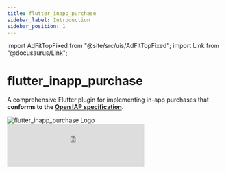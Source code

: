 ```yaml
---
title: flutter_inapp_purchase
sidebar_label: Introduction
sidebar_position: 1
---
```


import AdFitTopFixed from "@site/src/uis/AdFitTopFixed";
import Link from "@docusaurus/Link";

# flutter_inapp_purchase

A comprehensive Flutter plugin for implementing in-app purchases that **conforms to the [Open IAP specification](https://openiap.dev)**.

<div
  style={{
    display: 'flex',
    justifyContent: 'center',
    alignItems: 'center',
    gap: '2rem',
    margin: '2rem 0',
    flexWrap: 'wrap',
  }}
>
  <img
    src={require("@site/static/img/logo.png").default}
    alt="flutter_inapp_purchase Logo"
    style={{maxWidth: '280px', width: '60%', height: 'auto'}}
  />
  <iframe
    title="openiap-sponsor"
    src="https://ads.as.criteo.com/delivery/r/afr.php?z=up3WzS8Vkro4evgkPwGduw&u=%7C0739geO7I8towJ9tri5oCTiTmgX649oG34AhnPZq7c0%3D%7C&c1=0n2XosTo5ckbeNFvq0zVIcsyhyT3WKD0h8x1vhtYGkSkO0b8TwGJzvgWDUyB9U9Fk9ZEPKD72VQWkqPVpMQYPy2yS9pZ-gO7OSDPnT0hb1ilv1ey6SSH6LJIl4QhQltdlxZES-dRiryXmM58JoKZL8qIs-2JRvoDEk9wRGVWsaUskSiD7vkrBEvDeFkuD_lJ6oyxWcaW1EMCDtGleGpKNgE3Dn-r9IM1goBLqdz0EkvWQoN1vn9NJJ8N1AOaiKSa9QZfnvEbVTqv9Q47PJcA-Md9Fz5TUzSHAK3qqyQSVJqoKjmRVMm2a-sfm8V9KF8OUbcQQKnuvGlv8_ExxTj2k7ChvMfnEwWlrg3WI25BmwtEDwN4mHS5pdF4rQBPWdIuLGI2TeLZP6FmgryAnySUen9oCKaR3Qh_PCybMGtMZnmCiiPggRcJkTkBE0DdW3FBIXuqm_7kCiM8GLFkLy7KzaRt-uukAcAMFeCMlWK7cbx2mzh1Pjv_xs9rTqmpTQzs0gaTmtfheLGe1NAsPL4uPzodz94erRDVCgKA8BINzmc4aiE3suo5ySeylvtliNfez823Dtz0YTo6dWqfFdR1SCx93598rM2EY9rxboOW1hSASyCq2vjfu1a-8Pux_LW8BIwJSuq-KSq18JOld4sFJiSEs0a0JRv04pZWyr8urC_qUdHkkRU0PLM9tmnaFwAgOBjYirzo1W-fe-q3Z_SRP6dm2PGSgvqp6In3zHR2e0M&ct0=https%3A%2F%2Fkaat.daum.net%2Fad%2Fclick_thirdparty%3Bkyson_version%3D1.0%3Brequest_id%3Df03d71b0-2c6c-4d16-b1b4-281ae42a06b8-j0zr%3Badunit_id%3DDAN-YTmjDwlbcP42HBg6%3Btemplate_seq%3D%3Bsdk_type%3Dweb%3Bmed_dsp_id%3DCRITEO_NEW%3Bbid_id%3D68d015bc19f77f7b967055c069c00000%3Bdsp_id%3DCRITEO%3Bhratio%3D%3Bnetwork_type%3DGENERAL%3Bwratio%3D%3Bsdk_version%3D4.34.1%3Bad_type%3DBanner%3Bw%3D320%3Bh%3D100%3Bssp_id%3DKAKAO%3Bdevice_type%3DPC%3Bis_test%3Dfalse%3Bdummy%3D"
    width="320"
    height="100"
    frameBorder="0"
    scrolling="no"
    style={{border: 'none'}}
  />
</div>

## What is flutter_inapp_purchase?

This is an **In App Purchase** plugin for Flutter. This project has been **forked** from [react-native-iap](https://github.com/hyochan/react-native-iap). We are trying to share same experience of **in-app-purchase** in **flutter** as in **react-native**.

We will keep working on it as time goes by just like we did in **react-native-iap**.

## What this plugin does

- **Product Management**: Fetch and manage consumable and non-consumable products
- **Purchase Flow**: Handle complete purchase workflows with proper error handling
- **Subscription Support**: Full subscription lifecycle management
- **Receipt Validation**: Validate purchases on both platforms
- **Store Communication**: Direct communication with App Store and Google Play
- **Error Recovery**: Comprehensive error handling and recovery mechanisms

## Quick Start

Get started with flutter_inapp_purchase in minutes:

```bash
flutter pub add flutter_inapp_purchase:^6.8.0
```

```dart
import 'package:flutter_inapp_purchase/flutter_inapp_purchase.dart';

// Initialize connection
await FlutterInappPurchase.instance.initConnection();

// Fetch product details with explicit type annotation
final List<Product> products = await FlutterInappPurchase.instance.fetchProducts(
  skus: ['product_id'],
  type: ProductQueryType.InApp,
);

// Request purchase
final requestProps = RequestPurchaseProps.inApp(
  request: RequestPurchasePropsByPlatforms(
    ios: RequestPurchaseIosProps(
      sku: 'product_id',
      quantity: 1,
    ),
    android: RequestPurchaseAndroidProps(
      skus: ['product_id'],
    ),
  ),
);

await FlutterInappPurchase.instance.requestPurchase(requestProps);

// Restore active purchases (include expired iOS receipts if needed)
final purchases = await FlutterInappPurchase.instance.getAvailablePurchases(
  PurchaseOptions(
    onlyIncludeActiveItemsIOS: true,
  ),
);
```

## What's Next?

<div className="grid grid-cols-1 md:grid-cols-2 gap-4 my-8">
  <div className="card">
    <div className="card-body">
      <h3>Getting Started</h3>
      <p>Learn how to install and configure flutter_inapp_purchase in your project.</p>
      <Link to="/docs/getting-started/installation" className="button button--primary">Get Started →</Link>
    </div>
  </div>
  
  <div className="card">
    <div className="card-body">
      <h3>Guides</h3>
      <p>Follow step-by-step guides for implementing purchases and subscriptions.</p>
      <Link to="/docs/guides/purchases" className="button button--secondary">View Guides →</Link>
    </div>
  </div>
  
  <div className="card">
    <div className="card-body">
      <h3>API Reference</h3>
      <p>Comprehensive API documentation with examples and type definitions.</p>
      <Link to="/docs/api/" className="button button--secondary">API Docs →</Link>
    </div>
  </div>
  
  <div className="card">
    <div className="card-body">
      <h3>Examples</h3>
      <p>Real-world examples and implementation patterns.</p>
      <Link to="/docs/examples/basic-store" className="button button--secondary">See Examples →</Link>
    </div>
  </div>
</div>

Ready to implement in-app purchases in your Flutter app? Let's <Link to="/docs/getting-started/installation">get started</Link>!

## Sponsors & Community Support

We’re building the OpenIAP ecosystem—defining the spec at
[openiap.dev](https://www.openiap.dev), maintaining
[openiap-gql](https://github.com/hyodotdev/openiap-gql) for the shared type
system, and shipping native SDKs such as
[openiap-apple](https://github.com/hyodotdev/openiap-apple) and
[openiap-google](https://github.com/hyodotdev/openiap-google). These modules
power [expo-iap](https://github.com/hyochan/expo-iap),
[flutter_inapp_purchase](https://github.com/hyochan/flutter_inapp_purchase), [kmp-iap](https://github.com/hyochan/kmp-iap), and [react-native-iap](https://github.com/hyochan/react-native-iap). After
simplifying fragmented APIs, the next milestone is a streamlined purchase flow:
`initConnection → fetchProducts → requestPurchase → (server receipt validation) → finishTransaction`.

Your sponsorship keeps this work moving—ensuring more developers across
platforms, OS, and frameworks can implement IAPs without headaches while we
expand to additional plugins and payment systems. Sponsors receive shout-outs
in each release and, depending on tier, can request tailored support. If you’re
interested—or have rollout feedback to share—you can view sponsorship options at
[openiap.dev/sponsors](https://www.openiap.dev/sponsors).

This project is maintained by [hyochan](https://github.com/hyochan).

- **GitHub Issues**: [Report bugs and feature requests](https://github.com/hyochan/flutter_inapp_purchase/issues)
- **Discussions**: [Join community discussions](https://github.com/hyochan/flutter_inapp_purchase/discussions)
- **Slack**: [Join the real-time chat](http://hyo.dev/joinSlack)
- **Contributing**: [Contribute to the project](https://github.com/hyochan/flutter_inapp_purchase/blob/main/CONTRIBUTING.md)
